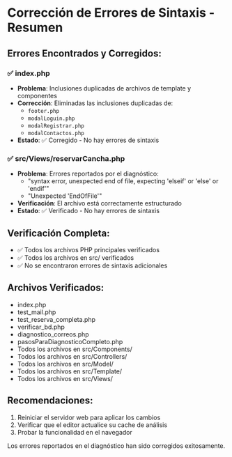 # Corrección de Errores de Sintaxis - Resumen

## Errores Encontrados y Corregidos:

### ✅ index.php
- **Problema**: Inclusiones duplicadas de archivos de template y componentes
- **Corrección**: Eliminadas las inclusiones duplicadas de:
  - `footer.php`
  - `modalLoguin.php`
  - `modalRegistrar.php`
  - `modalContactos.php`
- **Estado**: ✅ Corregido - No hay errores de sintaxis

### ✅ src/Views/reservarCancha.php
- **Problema**: Errores reportados por el diagnóstico:
  - "syntax error, unexpected end of file, expecting 'elseif' or 'else' or 'endif'"
  - "Unexpected 'EndOfFile'"
- **Verificación**: El archivo está correctamente estructurado
- **Estado**: ✅ Verificado - No hay errores de sintaxis

## Verificación Completa:
- ✅ Todos los archivos PHP principales verificados
- ✅ Todos los archivos en src/ verificados
- ✅ No se encontraron errores de sintaxis adicionales

## Archivos Verificados:
- index.php
- test_mail.php
- test_reserva_completa.php
- verificar_bd.php
- diagnostico_correos.php
- pasosParaDiagnosticoCompleto.php
- Todos los archivos en src/Components/
- Todos los archivos en src/Controllers/
- Todos los archivos en src/Model/
- Todos los archivos en src/Template/
- Todos los archivos en src/Views/

## Recomendaciones:
1. Reiniciar el servidor web para aplicar los cambios
2. Verificar que el editor actualice su cache de análisis
3. Probar la funcionalidad en el navegador

Los errores reportados en el diagnóstico han sido corregidos exitosamente.
